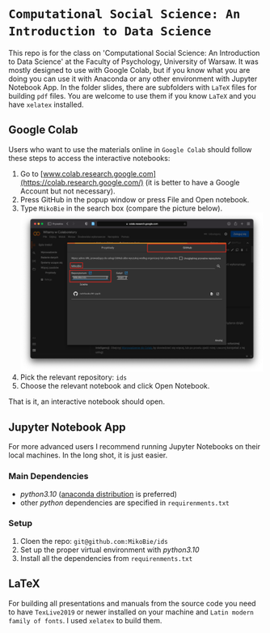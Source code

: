 # `Computational Social Science: An Introduction to Data Science`

This repo is for the class on 'Computational Social Science: An Introduction to Data Science' at the Faculty of Psychology, University of Warsaw. It was mostly designed to use with Google Colab, but if you know what you are doing you can use it with Anaconda or any other environment with Jupyter Notebook App. In the folder slides, there are subfolders with `LaTeX` files for building `pdf` files. You are welcome to use them if you know `LaTeX` and you have `xelatex` installed.

## Google Colab

Users who want to use the materials online in `Google Colab` should follow these steps to access the interactive notebooks:

1. Go to [www.colab.research.google.com](https://colab.research.google.com/) (it is better to have a Google Account but not necessary).
2. Press GitHub in the popup window or press File and Open notebook.
3. Type `MikoBie` in the search box (compare the picture below).
![github](slides/P1/png/colab_notebook.png)
4. Pick the relevant repository: `ids`
4. Choose the relevant notebook and click Open Notebook.

That is it, an interactive notebook should open.

## Jupyter Notebook App

For more advanced users I recommend running Jupyter Notebooks on their local machines. In the long shot, it is just easier.

### Main Dependencies

* _python3.10_ ([anaconda distribution](https://www.anaconda.com/products/distribution) is preferred)
* other _python_ dependencies are specified in `requirenments.txt`

### Setup

1. Cloen the repo: `git@github.com:MikoBie/ids`
2. Set up the proper virtual environment with _python3.10_
3. Install all the dependencies from `requirenments.txt`

## LaTeX

For building all presentations and manuals from the source code you need to have `TexLive2019` or newer installed on your machine and `Latin modern family of fonts`. I used `xelatex` to build them.


